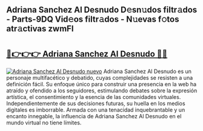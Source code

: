 ## Adriana Sanchez Al Desnudo D𝚎sn𝚞dos filtr𝚊dos - Parts-9DQ Vid𝚎os filtr𝚊dos - N𝚞evas f𝚘tos atr𝚊ctivas zwmFI

# <h2><a href="http://mb2noc.tromn.icu/?c=Adriana+Sanchez+Al+Desnudo">🔗👉👉👉 Adriana Sanchez Al Desnudo 🔗🔗</a></h2>

[![Adriana Sanchez Al Desnudo nuevo](https://i.imgur.com/pEAQMta.gif)](http://mb2noc.tromn.icu/?c=Adriana+Sanchez+Al+Desnudo)
Adriana Sanchez Al Desnudo es un personaje multifacético y debatido, cuyas complejidades se resisten a una definición fácil.  Su enfoque único para construir una presencia en la web ha atraído y ofendido a los seguidores, estimulando debates sobre la expresión artística, el consentimiento y la esencia de las comunidades virtuales. Independientemente de sus decisiones futuras, su huella en los medios digitales es imborrable. Armada con una tenacidad inquebrantable y un encanto innegable, la influencia de Adriana Sanchez Al Desnudo en el mundo virtual no tiene límites.
